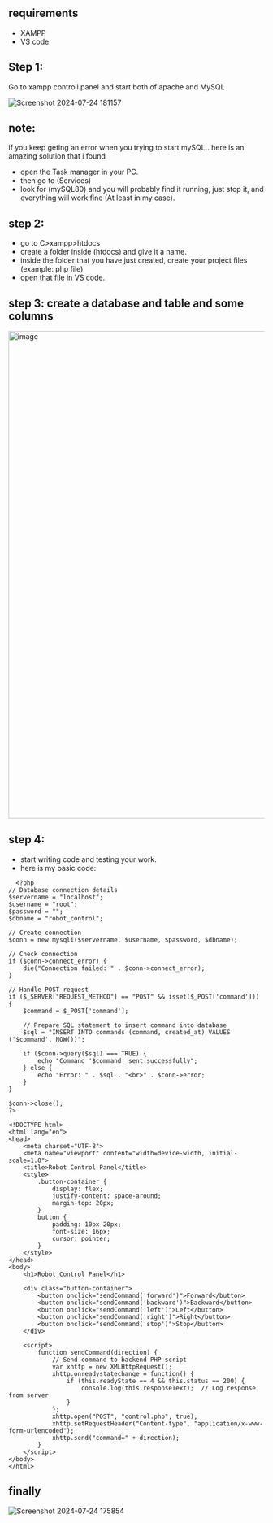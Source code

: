 ## requirements
- XAMPP
- VS code

## Step 1:
Go to xampp controll panel and start both of apache and MySQL

![Screenshot 2024-07-24 181157](https://github.com/user-attachments/assets/6168a9c8-5b56-4fb7-a264-98b9c00a4532)

## note:
if you keep geting an error when you trying to start mySQL.. here is an amazing solution that i found
- open the Task manager in your PC.
- then go to (Services)
- look for (mySQL80) and you will probably find it running, just stop it, and everything will work fine (At least in my case).
  
## step 2: 
- go to C>xampp>htdocs
- create a folder inside (htdocs) and give it a name.
- inside the folder that you have just created, create your project files (example: php file)
- open that file in VS code.

## step 3: create a database and table and some columns

<img width="959" alt="image" src="https://github.com/user-attachments/assets/5e2f4b28-0bb2-484b-97a7-6404da0fa1fc">


## step 4:
- start writing code and testing your work.
- here is my basic code:
```
  <?php
// Database connection details
$servername = "localhost";
$username = "root";
$password = "";
$dbname = "robot_control";

// Create connection
$conn = new mysqli($servername, $username, $password, $dbname);

// Check connection
if ($conn->connect_error) {
    die("Connection failed: " . $conn->connect_error);
}

// Handle POST request
if ($_SERVER["REQUEST_METHOD"] == "POST" && isset($_POST['command'])) {
    $command = $_POST['command'];

    // Prepare SQL statement to insert command into database
    $sql = "INSERT INTO commands (command, created_at) VALUES ('$command', NOW())";

    if ($conn->query($sql) === TRUE) {
        echo "Command '$command' sent successfully";
    } else {
        echo "Error: " . $sql . "<br>" . $conn->error;
    }
}

$conn->close();
?>

<!DOCTYPE html>
<html lang="en">
<head>
    <meta charset="UTF-8">
    <meta name="viewport" content="width=device-width, initial-scale=1.0">
    <title>Robot Control Panel</title>
    <style>
        .button-container {
            display: flex;
            justify-content: space-around;
            margin-top: 20px;
        }
        button {
            padding: 10px 20px;
            font-size: 16px;
            cursor: pointer;
        }
    </style>
</head>
<body>
    <h1>Robot Control Panel</h1>
    
    <div class="button-container">
        <button onclick="sendCommand('forward')">Forward</button>
        <button onclick="sendCommand('backward')">Backward</button>
        <button onclick="sendCommand('left')">Left</button>
        <button onclick="sendCommand('right')">Right</button>
        <button onclick="sendCommand('stop')">Stop</button>
    </div>

    <script>
        function sendCommand(direction) {
            // Send command to backend PHP script
            var xhttp = new XMLHttpRequest();
            xhttp.onreadystatechange = function() {
                if (this.readyState == 4 && this.status == 200) {
                    console.log(this.responseText);  // Log response from server
                }
            };
            xhttp.open("POST", "control.php", true);
            xhttp.setRequestHeader("Content-type", "application/x-www-form-urlencoded");
            xhttp.send("command=" + direction);
        }
    </script>
</body>
</html>
```

## finally 

![Screenshot 2024-07-24 175854](https://github.com/user-attachments/assets/b728590c-b337-432c-83b8-afa3de07edfd)


  
